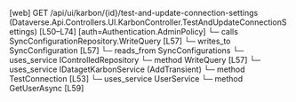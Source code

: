 [web] GET /api/ui/karbon/{id}/test-and-update-connection-settings  (Dataverse.Api.Controllers.UI.KarbonController.TestAndUpdateConnectionSettings)  [L50–L74] [auth=Authentication.AdminPolicy]
  └─ calls SyncConfigurationRepository.WriteQuery [L57]
  └─ writes_to SyncConfiguration [L57]
    └─ reads_from SyncConfigurations
  └─ uses_service IControlledRepository<SyncConfiguration>
    └─ method WriteQuery [L57]
  └─ uses_service IDatagetKarbonService (AddTransient)
    └─ method TestConnection [L53]
  └─ uses_service UserService
    └─ method GetUserAsync [L59]

